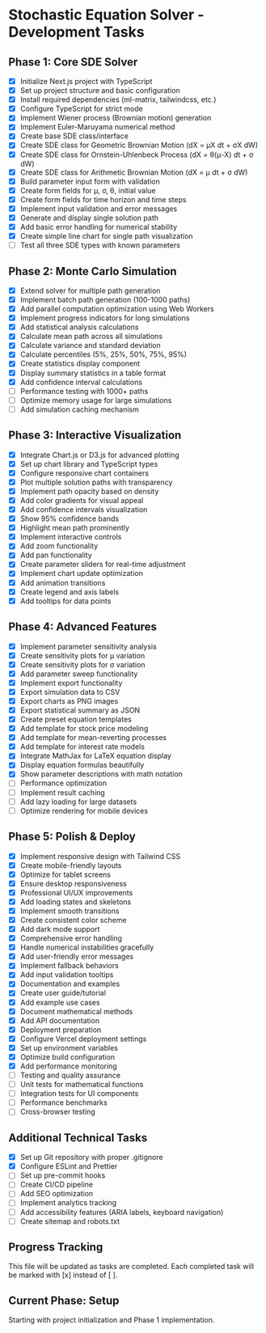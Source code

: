 # Stochastic Equation Solver - Development Tasks

## Phase 1: Core SDE Solver
- [x] Initialize Next.js project with TypeScript
- [x] Set up project structure and basic configuration
- [x] Install required dependencies (ml-matrix, tailwindcss, etc.)
- [x] Configure TypeScript for strict mode
- [x] Implement Wiener process (Brownian motion) generation
- [x] Implement Euler-Maruyama numerical method
- [x] Create base SDE class/interface
- [x] Create SDE class for Geometric Brownian Motion (dX = μX dt + σX dW)
- [x] Create SDE class for Ornstein-Uhlenbeck Process (dX = θ(μ-X) dt + σ dW)
- [x] Create SDE class for Arithmetic Brownian Motion (dX = μ dt + σ dW)
- [x] Build parameter input form with validation
- [x] Create form fields for μ, σ, θ, initial value
- [x] Create form fields for time horizon and time steps
- [x] Implement input validation and error messages
- [x] Generate and display single solution path
- [x] Add basic error handling for numerical stability
- [x] Create simple line chart for single path visualization
- [ ] Test all three SDE types with known parameters

## Phase 2: Monte Carlo Simulation
- [x] Extend solver for multiple path generation
- [x] Implement batch path generation (100-1000 paths)
- [x] Add parallel computation optimization using Web Workers
- [x] Implement progress indicators for long simulations
- [x] Add statistical analysis calculations
- [x] Calculate mean path across all simulations
- [x] Calculate variance and standard deviation
- [x] Calculate percentiles (5%, 25%, 50%, 75%, 95%)
- [x] Create statistics display component
- [x] Display summary statistics in a table format
- [x] Add confidence interval calculations
- [ ] Performance testing with 1000+ paths
- [ ] Optimize memory usage for large simulations
- [ ] Add simulation caching mechanism

## Phase 3: Interactive Visualization
- [x] Integrate Chart.js or D3.js for advanced plotting
- [x] Set up chart library and TypeScript types
- [x] Configure responsive chart containers
- [x] Plot multiple solution paths with transparency
- [x] Implement path opacity based on density
- [x] Add color gradients for visual appeal
- [x] Add confidence intervals visualization
- [x] Show 95% confidence bands
- [x] Highlight mean path prominently
- [x] Implement interactive controls
- [x] Add zoom functionality
- [x] Add pan functionality
- [x] Create parameter sliders for real-time adjustment
- [x] Implement chart update optimization
- [x] Add animation transitions
- [x] Create legend and axis labels
- [x] Add tooltips for data points

## Phase 4: Advanced Features
- [x] Implement parameter sensitivity analysis
- [x] Create sensitivity plots for μ variation
- [x] Create sensitivity plots for σ variation
- [x] Add parameter sweep functionality
- [x] Implement export functionality
- [x] Export simulation data to CSV
- [x] Export charts as PNG images
- [x] Export statistical summary as JSON
- [x] Create preset equation templates
- [x] Add template for stock price modeling
- [x] Add template for mean-reverting processes
- [x] Add template for interest rate models
- [x] Integrate MathJax for LaTeX equation display
- [x] Display equation formulas beautifully
- [x] Show parameter descriptions with math notation
- [ ] Performance optimization
- [ ] Implement result caching
- [ ] Add lazy loading for large datasets
- [ ] Optimize rendering for mobile devices

## Phase 5: Polish & Deploy
- [x] Implement responsive design with Tailwind CSS
- [x] Create mobile-friendly layouts
- [x] Optimize for tablet screens
- [x] Ensure desktop responsiveness
- [x] Professional UI/UX improvements
- [x] Add loading states and skeletons
- [x] Implement smooth transitions
- [x] Create consistent color scheme
- [x] Add dark mode support
- [x] Comprehensive error handling
- [x] Handle numerical instabilities gracefully
- [x] Add user-friendly error messages
- [x] Implement fallback behaviors
- [x] Add input validation tooltips
- [x] Documentation and examples
- [x] Create user guide/tutorial
- [x] Add example use cases
- [x] Document mathematical methods
- [x] Add API documentation
- [x] Deployment preparation
- [x] Configure Vercel deployment settings
- [x] Set up environment variables
- [x] Optimize build configuration
- [x] Add performance monitoring
- [ ] Testing and quality assurance
- [ ] Unit tests for mathematical functions
- [ ] Integration tests for UI components
- [ ] Performance benchmarks
- [ ] Cross-browser testing

## Additional Technical Tasks
- [x] Set up Git repository with proper .gitignore
- [x] Configure ESLint and Prettier
- [ ] Set up pre-commit hooks
- [ ] Create CI/CD pipeline
- [ ] Add SEO optimization
- [ ] Implement analytics tracking
- [ ] Add accessibility features (ARIA labels, keyboard navigation)
- [ ] Create sitemap and robots.txt

## Progress Tracking
This file will be updated as tasks are completed. Each completed task will be marked with [x] instead of [ ].

## Current Phase: Setup
Starting with project initialization and Phase 1 implementation.